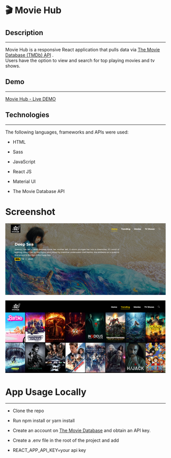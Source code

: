 # 🎬 Movie Hub

## Description

---

Movie Hub is a responsive React application that pulls data via [The Movie Database (TMDb) API](https://www.themoviedb.org/) .<br>
Users have the option to view and search for top playing movies and tv shows.

## Demo

---

[Movie Hub - Live DEMO]()

## Technologies

---

The following languages, frameworks and APIs were used:

- HTML

- Sass

- JavaScript

- React JS

- Material UI

- The Movie Database API

# Screenshot

![Home Page](/src/assets/homePage.PNG)

![Trending Page](/src/assets/trendingPage.PNG)

# App Usage Locally

---

- Clone the repo

- Run npm install or yarn install

- Create an account on [The Movie Database](https://www.themoviedb.org/) and obtain an API key.

- Create a .env file in the root of the project and add

* REACT_APP_API_KEY=your api key
